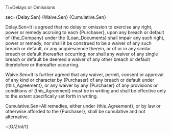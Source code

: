 Ti=Delays or Omissions

sec={Delay.Sen} {Waive.Sen} {Cumulative.Sen}

Delay.Sen=It is agreed that no delay or omission to exercise any right, power or remedy accruing to each {Purchaser}, upon any breach or default of {the_Company} under the {Loan_Documents} shall impair any such right, power or remedy, nor shall it be construed to be a waiver of any such breach or default, or any acquiescence therein, or of or in any similar breach or default thereafter occurring; nor shall any waiver of any single breach or default be deemed a waiver of any other breach or default theretofore or thereafter occurring.

Waive.Sen=It is further agreed that any waiver, permit, consent or approval of any kind or character by {Purchaser} of any breach or default under {this_Agreement}, or any waiver by any {Purchaser} of any provisions or conditions of {this_Agreement} must be in writing and shall be effective only to the extent specifically set forth in writing.

Cumulative.Sen=All remedies, either under {this_Agreement}, or by law or otherwise afforded to the {Purchaser}, shall be cumulative and not alternative.

=[G/Z/ol/1]
